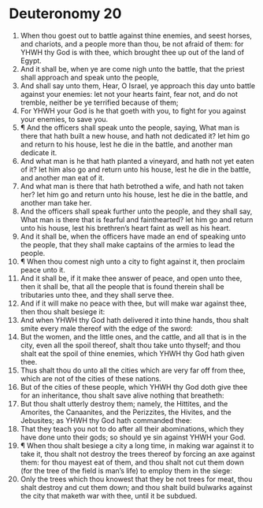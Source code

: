 ﻿# Deuteronomy 20
1. When thou goest out to battle against thine enemies, and seest horses, and chariots, and a people more than thou, be not afraid of them: for YHWH thy God is with thee, which brought thee up out of the land of Egypt. 
2. And it shall be, when ye are come nigh unto the battle, that the priest shall approach and speak unto the people, 
3. And shall say unto them, Hear, O Israel, ye approach this day unto battle against your enemies: let not your hearts faint, fear not, and do not tremble, neither be ye terrified because of them; 
4. For YHWH your God is he that goeth with you, to fight for you against your enemies, to save you. 
5. ¶ And the officers shall speak unto the people, saying, What man is there that hath built a new house, and hath not dedicated it? let him go and return to his house, lest he die in the battle, and another man dedicate it. 
6. And what man is he that hath planted a vineyard, and hath not yet eaten of it? let him also go and return unto his house, lest he die in the battle, and another man eat of it. 
7. And what man is there that hath betrothed a wife, and hath not taken her? let him go and return unto his house, lest he die in the battle, and another man take her. 
8. And the officers shall speak further unto the people, and they shall say, What man is there that is fearful and fainthearted? let him go and return unto his house, lest his brethren’s heart faint as well as his heart. 
9. And it shall be, when the officers have made an end of speaking unto the people, that they shall make captains of the armies to lead the people. 
10. ¶ When thou comest nigh unto a city to fight against it, then proclaim peace unto it. 
11. And it shall be, if it make thee answer of peace, and open unto thee, then it shall be, that all the people that is found therein shall be tributaries unto thee, and they shall serve thee. 
12. And if it will make no peace with thee, but will make war against thee, then thou shalt besiege it: 
13. And when YHWH thy God hath delivered it into thine hands, thou shalt smite every male thereof with the edge of the sword: 
14. But the women, and the little ones, and the cattle, and all that is in the city, even all the spoil thereof, shalt thou take unto thyself; and thou shalt eat the spoil of thine enemies, which YHWH thy God hath given thee. 
15. Thus shalt thou do unto all the cities which are very far off from thee, which are not of the cities of these nations. 
16. But of the cities of these people, which YHWH thy God doth give thee for an inheritance, thou shalt save alive nothing that breatheth: 
17. But thou shalt utterly destroy them; namely, the Hittites, and the Amorites, the Canaanites, and the Perizzites, the Hivites, and the Jebusites; as YHWH thy God hath commanded thee: 
18. That they teach you not to do after all their abominations, which they have done unto their gods; so should ye sin against YHWH your God. 
19. ¶ When thou shalt besiege a city a long time, in making war against it to take it, thou shalt not destroy the trees thereof by forcing an axe against them: for thou mayest eat of them, and thou shalt not cut them down (for the tree of the field is man’s life) to employ them in the siege: 
20. Only the trees which thou knowest that they be not trees for meat, thou shalt destroy and cut them down; and thou shalt build bulwarks against the city that maketh war with thee, until it be subdued. 
